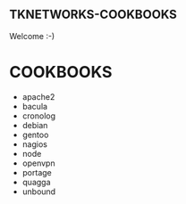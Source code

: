 TKNETWORKS-COOKBOOKS
--------------------

Welcome :-)

COOKBOOKS
=========

 * apache2
 * bacula
 * cronolog
 * debian
 * gentoo
 * nagios
 * node
 * openvpn
 * portage
 * quagga
 * unbound

